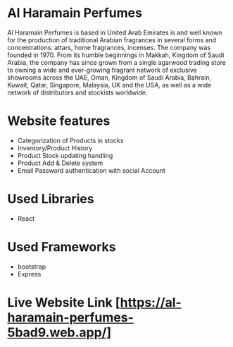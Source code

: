 # Al Haramain Perfumes

Al Haramain Perfumes is based in United Arab Emirates is and well known for the production of traditional Arabian fragrances in several forms and concentrations: attars, home fragrances, incenses. The company was founded in 1970. From its humble beginnings in Makkah, Kingdom of Saudi Arabia, the company has since grown from a single agarwood trading store to owning a wide and ever-growing fragrant network of exclusive showrooms across the UAE, Oman, Kingdom of Saudi Arabia, Bahrain, Kuwait, Qatar, Singapore, Malaysia, UK and the USA, as well as a wide network of distributors and stockists worldwide.

# Website features
* Categorization of Products in stocks
* Inventory/Product History
* Product Stock updating handling
* Product Add & Delete system
* Email Password authentication with social Account

# Used Libraries
* React

# Used Frameworks
* bootstrap
* Express


# Live Website Link [https://al-haramain-perfumes-5bad9.web.app/]
